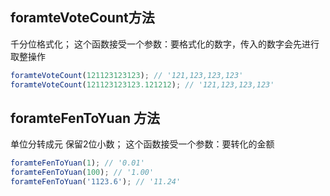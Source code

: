 ## foramteVoteCount方法

千分位格式化；
这个函数接受一个参数：要格式化的数字，传入的数字会先进行取整操作

```javascript
foramteVoteCount(121123123123); // '121,123,123,123'
foramteVoteCount(121123123123.121212); // '121,123,123,123'
```

## foramteFenToYuan 方法

单位分转成元 保留2位小数；
这个函数接受一个参数：要转化的金额

```javascript
foramteFenToYuan(1); // '0.01'
foramteFenToYuan(100); // '1.00'
foramteFenToYuan('1123.6'); // '11.24'
```